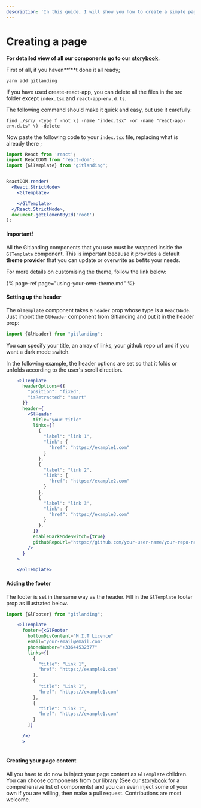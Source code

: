 ```yaml
---
description: 'In this guide, I will show you how to create a simple page with Gitlanding'
---
```


# Creating a page

**For detailed view of all our components go to our** [**storybook**](https://sb.gitlanding.dev/)**.**

First of all, if you haven**'**t done it all ready;

```text
yarn add gitlanding
```

If you have used create-react-app, you can delete all the files in the src folder except `index.tsx` and `react-app-env.d.ts`.

The following command should make it quick and easy, but use it carefully:

```text
find ./src/ -type f -not \( -name "index.tsx" -or -name "react-app-env.d.ts" \) -delete
```

Now paste the following code to your `index.tsx` file, replacing what is already there ;

```jsx
import React from 'react';
import ReactDOM from 'react-dom';
import {GlTemplate} from "gitlanding";


ReactDOM.render(
  <React.StrictMode>
    <GlTemplate>

    </GlTemplate>
  </React.StrictMode>,
  document.getElementById('root')
);
```

####  Important!

All the Gitlanding components that you use must be wrapped inside the `GlTemplate` component. This is important because it provides a default **theme provider**  that you can update or overwrite as befits your needs. 

For more details on customising the theme, follow the link below:

{% page-ref page="using-your-own-theme.md" %}

#### Setting up the header

The `GlTemplate` component takes a `header` prop whose type is a `ReactNode`. Just import the `GlHeader` component from Gitlanding and put it in the header prop:

```jsx
import {GlHeader} from "gitlanding";
```

You can specify your title, an array of links, your github repo url and if you want a dark mode switch.

In the following example, the header options are set so that it folds or unfolds according to the user's scroll direction.

```jsx
    <GlTemplate
      headerOptions={{
        "position": "fixed",
        "isRetracted": "smart"
      }}
      header={
        <GlHeader 
          title="your title"
          links={[
            {
              "label": "link 1",
              "link": {
                "href": "https://example1.com"
              }
            },
            {
              "label": "link 2",
              "link": {
                "href": "https://example2.com"
              }
            },
            {
              "label": "link 3",
              "link": {
                "href": "https://example3.com"
              }
            },
          ]}
          enableDarkModeSwitch={true}
          githubRepoUrl="https://github.com/your-user-name/your-repo-name"
        />
      }
    >

    </GlTemplate>
```

#### Adding the footer

The footer is set in the same way as the header. Fill in the `GlTemplate` footer prop as illustrated below.

```jsx
import {GlFooter} from "gitlanding";
```

```jsx
    <GlTemplate
      footer={<GlFooter 
        bottomDivContent="M.I.T Licence"
        email="your-email@email.com"
        phoneNumber="+33644532377"
        links={[
          {
            "title": "Link 1",
            "href": "https://example1.com"
          },
          {
            "title": "Link 1",
            "href": "https://example1.com"
          },
          {
            "title": "Link 1",
            "href": "https://example1.com"
          }
        ]}

      />}
      >
      
```

#### Creating your page content

All you have to do now is inject your page content  as `GlTemplate` children. You can choose components from our library \(See our [storybook](https://sb.gitlanding.dev) for a comprehensive list of components\) and you can even inject some of your own if you are willing, then make a pull request. Contributions are most welcome.

